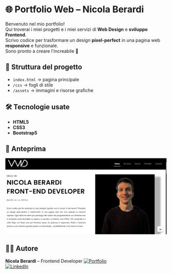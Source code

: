 # 🌐 Portfolio Web – Nicola Berardi

Benvenuto nel mio portfolio!  
Qui troverai i miei progetti e i miei servizi di **Web Design** e **sviluppo Frontend**.  
Scrivo codice per trasformare un design **pixel-perfect** in una pagina web **responsive** e funzionale.  
Sono pronto a creare l'increabile 🚀

## 📂 Struttura del progetto
- `index.html` → pagina principale
- `/css` → fogli di stile
- `/assets` → immagini e risorse grafiche

## 🛠️ Tecnologie usate
- **HTML5**
- **CSS3**
- **Bootstrap5**

## 📸 Anteprima
![Portfolio Screenshot](https://raw.githubusercontent.com/NicolaWebDevelop/WebNicolaDesign/refs/heads/main/asset/img/Anteprima%20sito.png)

## 👨‍💻 Autore
**Nicola Berardi** – Frontend Developer
[![Portfolio](https://img.shields.io/badge/🌍_Visita_il_mio_Portfolio-000000?style=for-the-badge)](https://nicolawebdevelop.github.io/WebNicolaDesign/)  
[![LinkedIn](https://img.shields.io/badge/LinkedIn-Nicola_Berardi-0A66C2?style=for-the-badge&logo=linkedin&logoColor=white)](https://www.linkedin.com/in/nicola-berardi-285a68284/)
